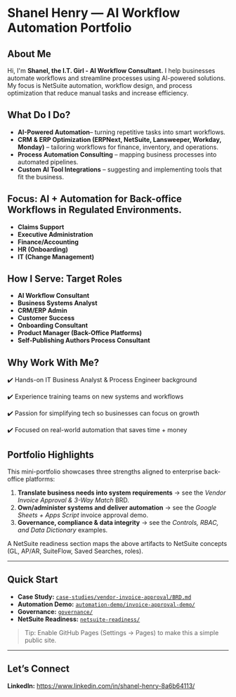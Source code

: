 # Shanel Henry — AI Workflow Automation Portfolio

## About Me
Hi, I'm **Shanel, the I.T. Girl - AI Workflow Consultant.** I help businesses automate workflows and streamline processes using AI-powered solutions. My focus is NetSuite automation, workflow design, and process optimization that reduce manual tasks and increase efficiency.

## What Do I Do?
- **AI-Powered Automation**– turning repetitive tasks into smart workflows.            
- **CRM & ERP Optimization (ERPNext, NetSuite, Lansweeper, Workday, Monday)** – tailoring workflows for finance, inventory, and operations.
- **Process Automation Consulting** – mapping business processes into automated pipelines.
- **Custom AI Tool Integrations** – suggesting and implementing tools that fit the business.

## Focus: AI + Automation for Back-office Workflows in Regulated Environments. 
- **Claims Support**
- **Executive Administration** 
- **Finance/Accounting**
- **HR (Onboarding)**
- **IT (Change Management)** 

## How I Serve: Target Roles
- **AI Workflow Consultant**
- **Business Systems Analyst**
- **CRM/ERP Admin**
- **Customer Success**
- **Onboarding Consultant** 
- **Product Manager (Back-Office Platforms)**
- **Self-Publishing Authors Process Consultant**
  
## Why Work With Me?
✔️ Hands-on IT Business Analyst & Process Engineer background 

✔️ Experience training teams on new systems and workflows

✔️ Passion for simplifying tech so businesses can focus on growth

✔️ Focused on real-world automation that saves time + money

## Portfolio Highlights
This mini-portfolio showcases three strengths aligned to enterprise back-office platforms:
1. **Translate business needs into system requirements** → see the *Vendor Invoice Approval & 3-Way Match* BRD.
2. **Own/administer systems and deliver automation** → see the *Google Sheets + Apps Script* invoice approval demo.
3. **Governance, compliance & data integrity** → see the *Controls, RBAC, and Data Dictionary* examples.

A NetSuite readiness section maps the above artifacts to NetSuite concepts (GL, AP/AR, SuiteFlow, Saved Searches, roles).

---

## Quick Start
- **Case Study:** [`case-studies/vendor-invoice-approval/BRD.md`](case-studies/vendor-invoice-approval/BRD.md)  
- **Automation Demo:** [`automation-demo/invoice-approval-demo/`](automation-demo/invoice-approval-demo/)  
- **Governance:** [`governance/`](governance/)  
- **NetSuite Readiness:** [`netsuite-readiness/`](netsuite-readiness/)

> Tip: Enable GitHub Pages (Settings → Pages) to make this a simple public site.

---

## Let’s Connect
**LinkedIn:** https://www.linkedin.com/in/shanel-henry-8a6b64113/
